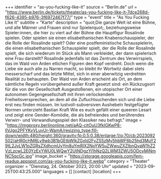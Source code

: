 +++
identifier = "as-you-fucking-like-it"
source = "Berlin.de"
url = "https://www.berlin.de/tickets/theater/as-you-fucking-like-it-7dce268d-f626-4395-b976-3f6972467f77/"
type = "event"
title = "As You Fucking Like It"
subtitle = "Karte"
description = "quot;Die ganze Welt ist eine Bühne, und alle Männer und Frauen sind nur Spielerquot;, beziehungsweise Spieler:innen, die hier zu viert auf der Bühne die Hauptfigur Rosalinde spielen.
Oder spielen sie einen elisabethanischen Knabenschauspieler, der die Rolle der Rosalinde spielt? Oder eine postfeministische Schauspielerin, die einen elisabethanischen Schauspieler spielt, der die Rolle der Rosalinde spielt, die sich wiederum im Stück als Mann verkleidet, der dann spielerisch eine Frau darstellt?
Rosalinde jedenfalls ist das Zentrum des Verwirrspiels, das im Wald von Arden etlichen Figuren den Kopf verdreht. Doch wenn die Liebe sie auch alle zu Narren macht, so bleibt ihr Wortwitz dabei stets messerscharf und das letzte Mittel, sich in einer aberwitzig verdrehten Realität zu behaupten. Der Wald von Arden erscheint als Ort, an dem sämtliche Regeln vorübergehend außer Kraft gesetzt sind: ein Rückzugsort für die von der Gesellschaft Ausgestoßenen, ein utopischer Ort einer autonomen Gegengesellschaft mit ihren verlockendem Freiheitsversprechen, an dem all die Zufluchtsuchenden sich und die Liebe erst neu finden müssen. Im lustvoll-subversiven Aushebeln festgefügter Normen unterzieht Bastian Kraft Wie es euch gefällt einer queeren Lesart und zeigt eine Gender-Komödie, die als befreiendes und berührendes Verwirr- und Verwandlungsspiel den Klassiker neu befragt."
image = "https://imgproxy.berlinonline.net/aAQ-citOuU3fkIGKwP8-IlVJgo2PFYKvVLuvUr-WamA/resizing_type:fill-down/width:480/height:360/gravity:fp:0.5:0.38/enlarge:1/q:70/cb:2023092502/aHR0cHM6Ly9wb3B1bGEtbWlkZGxld2FyZS5zMy5hbWF6b25hd3MuY29tL2JvLW1pZGRsZXdhcmUvYm8uYmRlX2NoYW5uZWwuZXZlbnQvaW1hZ2VzLzcwL2E0YzExYWU0LWQwY2UtNDgzYi1hNzQ2LWM3ZWU5ODcyMjNmNC5qcGc.jpg"
image_bucket = "https://storage.googleapis.com/fem-readup.appspot.com/as-you-fucking-like-it.webp"
category = "Theater"
organizer = "Dienstag, 24. Oktober 2023, 20:00 Uhr"
updated = "2023-09-25T00:43:25.000"
languages = []
[contact]
[location]
+++